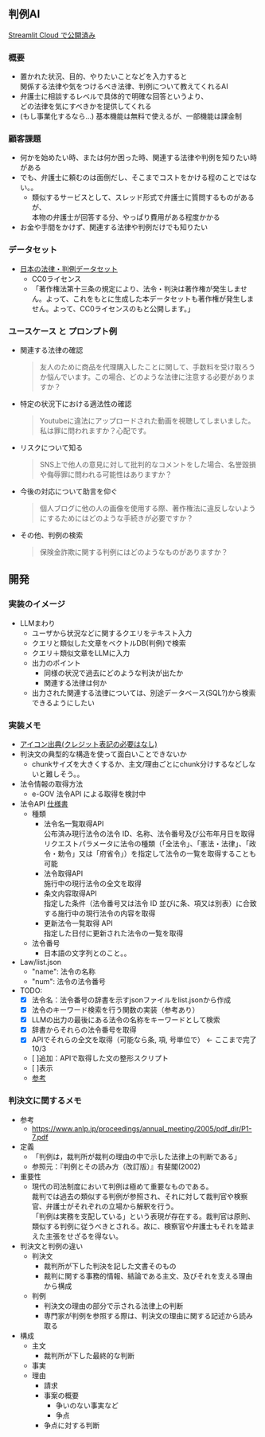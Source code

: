 ## 判例AI
[Streamlit Cloud で公開済み](https://hanrei.streamlit.app/)

### 概要
- 置かれた状況、目的、やりたいことなどを入力すると<br>関係する法律や気をつけるべき法律、判例について教えてくれるAI
- 弁護士に相談するレベルで具体的で明確な回答というより、<br>どの法律を気にすべきかを提供してくれる
- (もし事業化するなら...) 基本機能は無料で使えるが、一部機能は課金制

### 顧客課題
- 何かを始めたい時、または何か困った時、関連する法律や判例を知りたい時がある
- でも、弁護士に頼むのは面倒だし、そこまでコストをかける程のことではない。。
    - 類似するサービスとして、スレッド形式で弁護士に質問するものがあるが、<br>本物の弁護士が回答する分、やっぱり費用がある程度かかる
- お金や手間をかけず、関連する法律や判例だけでも知りたい

### データセット
- [日本の法律・判例データセット](https://github.com/japanese-law-analysis/data_set/tree/master)
    - CC0ライセンス
    - 「著作権法第十三条の規定により、法令・判決は著作権が発生しません。よって、これをもとに生成した本データセットも著作権が発生しません。よって、CC0ライセンスのもと公開します。」

### ユースケース と プロンプト例
- 関連する法律の確認
    > 友人のために商品を代理購入したことに関して、手数料を受け取ろうか悩んでいます。この場合、どのような法律に注意する必要がありますか？
- 特定の状況下における適法性の確認
    > Youtubeに違法にアップロードされた動画を視聴してしまいました。私は罪に問われますか？心配です。
- リスクについて知る
    > SNS上で他人の意見に対して批判的なコメントをした場合、名誉毀損や侮辱罪に問われる可能性はありますか？
- 今後の対応について助言を仰ぐ
    > 個人ブログに他の人の画像を使用する際、著作権法に違反しないようにするためにはどのような手続きが必要ですか？
- その他、判例の検索
    > 保険金詐欺に関する判例にはどのようなものがありますか？


## 開発
### 実装のイメージ
- LLMまわり
    - ユーザから状況などに関するクエリをテキスト入力
    - クエリと類似した文章をベクトルDB(判例)で検索
    - クエリ＋類似文章をLLMに入力
    - 出力のポイント
        - 同様の状況で過去にどのような判決が出たか
        - 関連する法律は何か
    - 出力された関連する法律については、別途データベース(SQL?)から検索できるようにしたい


### 実装メモ
- [アイコン出典(クレジット表記の必要はなし)](https://icooon-mono.com/about-icoon-mono/)
- 判決文の典型的な構造を使って面白いことできないか
    - chunkサイズを大きくするか、主文/理由ごとにchunk分けするなどしないと難しそう。。
- 法令情報の取得方法
    - e-GOV 法令API による取得を検討中
- 法令API [仕様書](https://laws.e-gov.go.jp/file/houreiapi_shiyosyo.pdf)
    - 種類
        - 法令名一覧取得API<br>
        公布済み現行法令の法令 ID、名称、法令番号及び公布年月日を取得<br>
        リクエストパラメータに法令の種類（「全法令」、「憲法・法律」、「政令・勅令」又は「府省令」）を指定して法令の一覧を取得することも可能
        - 法令取得API<br>
        施行中の現行法令の全文を取得
        - 条文内容取得API<br>
        指定した条件（法令番号又は法令 ID 並びに条、項又は別表）に合致する施行中の現行法令の内容を取得
        - 更新法令一覧取得 API<br>
        指定した日付に更新された法令の一覧を取得
    - 法令番号
        - 日本語の文字列とのこと。。
- Law/list.json
    - "name": 法令の名称
    - "num": 法令の法令番号
- TODO: 
    - [x] 法令名：法令番号の辞書を示すjsonファイルをlist.jsonから作成
    - [x] 法令のキーワード検索を行う関数の実装（参考あり）
    - [x] LLMの出力の最後にある法令の名称をキーワードとして検索
    - [x] 辞書からそれらの法令番号を取得
    - [x] APIでそれらの全文を取得（可能なら条, 項, 号単位で）     <- ここまで完了 10/3
    - [ ]追加：APIで取得した文の整形スクリプト
    - [ ]表示
    - [参考](https://qiita.com/Lisphilar/items/39ad23ac7ade21313911)


### 判決文に関するメモ
- 参考
    - https://www.anlp.jp/proceedings/annual_meeting/2005/pdf_dir/P1-7.pdf
- 定義
    - 「判例は，裁判所が裁判の理由の中で示した法律上の判断である」
    - 参照元：『判例とその読み方（改訂版）』有斐閣(2002)
- 重要性
    - 現代の司法制度において判例は極めて重要なものである。<br>裁判では過去の類似する判例が参照され、それに対して裁判官や検察官、弁護士がそれぞれの立場から解釈を行う。<br>「判例は実務を支配している」という表現が存在する。裁判官は原則、類似する判例に従うべきとされる。故に、検察官や弁護士もそれを踏まえた主張をせざるを得ない。
- 判決文と判例の違い
    - 判決文
        - 裁判所が下した判決を記した文書そのもの
        - 裁判に関する事務的情報、結論である主文、及びそれを支える理由から構成
    - 判例
        - 判決文の理由の部分で示される法律上の判断
        - 専門家が判例を参照する際は、判決文の理由に関する記述から読み取る
- 構成
    - 主文
        - 裁判所が下した最終的な判断
    - 事実
    - 理由
        - 請求
        - 事案の概要
            - 争いのない事実など
            - 争点
        - 争点に対する判断